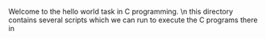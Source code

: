 Welcome to the hello world task in C programming. \n
this directory contains several scripts which we can run to execute the C programs there in
